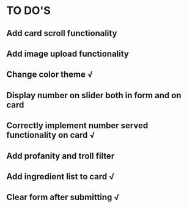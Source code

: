 # TO DO'S

## Add card scroll functionality

## Add image upload functionality

## Change color theme √

## Display number on slider both in form and on card

## Correctly implement number served functionality on card √

## Add profanity and troll filter

## Add ingredient list to card √

## Clear form after submitting √
